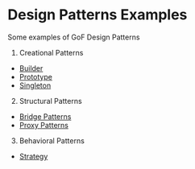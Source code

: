 # Design Patterns Examples
Some examples of GoF Design Patterns

1. Creational Patterns
 * <a href="/1. Creational Patterns/Builder Pattern">Builder</a>
 * <a href="/1. Creational Patterns/Prototype Pattern">Prototype</a>  
 * <a href="/1. Creational Patterns/Singleton Pattern">Singleton</a>
2. Structural Patterns
 * <a href="/2. Structural Patterns/Bridge Pattern">Bridge Patterns</a>
 * <a href="/2. Structural Patterns/Proxy Pattern">Proxy Patterns</a>
3. Behavioral Patterns
 * <a href="/3. Behavioral Patterns/Strategy Pattern">Strategy</a>

